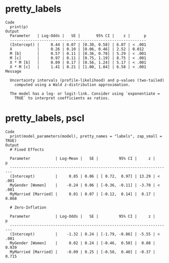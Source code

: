 # pretty_labels

    Code
      print(p)
    Output
      Parameter   | Log-Odds |   SE |       95% CI |    z |      p
      ------------------------------------------------------------
      (Intercept) |     0.44 | 0.07 | [0.30, 0.58] | 6.07 | < .001
      X           |     0.26 | 0.10 | [0.06, 0.46] | 2.52 | 0.012 
      M [b]       |     0.57 | 0.11 | [0.36, 0.78] | 5.29 | < .001
      M [c]       |     0.97 | 0.11 | [0.75, 1.19] | 8.75 | < .001
      X * M [b]   |     0.89 | 0.17 | [0.56, 1.24] | 5.17 | < .001
      X * M [c]   |     1.41 | 0.21 | [1.00, 1.84] | 6.58 | < .001
    Message
      
      Uncertainty intervals (profile-likelihood) and p-values (two-tailed)
        computed using a Wald z-distribution approximation.
      
      The model has a log- or logit-link. Consider using `exponentiate =
        TRUE` to interpret coefficients as ratios.

# pretty_labels, pscl

    Code
      print(model_parameters(model), pretty_names = "labels", zap_small = TRUE)
    Output
      # Fixed Effects
      
      Parameter           | Log-Mean |   SE |         95% CI |     z |      p
      -----------------------------------------------------------------------
      (Intercept)         |     0.85 | 0.06 | [ 0.72,  0.97] | 13.29 | < .001
      MyGender [Women]    |    -0.24 | 0.06 | [-0.36, -0.11] | -3.70 | < .001
      MyMarried [Married] |     0.01 | 0.07 | [-0.12,  0.14] |  0.17 | 0.868 
      
      # Zero-Inflation
      
      Parameter           | Log-Odds |   SE |         95% CI |     z |      p
      -----------------------------------------------------------------------
      (Intercept)         |    -1.32 | 0.24 | [-1.79, -0.86] | -5.55 | < .001
      MyGender [Women]    |     0.02 | 0.24 | [-0.46,  0.50] |  0.08 | 0.939 
      MyMarried [Married] |    -0.09 | 0.25 | [-0.58,  0.40] | -0.37 | 0.715 

